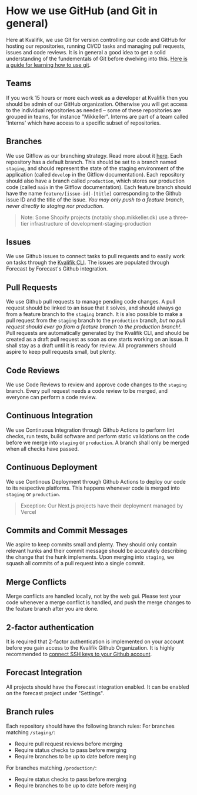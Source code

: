 # How we use GitHub (and Git in general)
Here at Kvalifik, we use Git for version controlling our code and GitHub for hosting our repositories, running CI/CD tasks and managing pull requests, issues and code reviews.
It is in general a good idea to get a solid understanding of the fundementals of Git before dwelving into this. [Here is a guide for learning how to use git](https://rogerdudler.github.io/git-guide/).

## Teams
If you work 15 hours or more each week as a developer at Kvalifik then you should be admin of our GitHub organization. Otherwise you will get access to the individual repositories as needed – some of these repositories are grouped in teams, for instance "Mikkeller". Interns are part of a team called 'Interns' which have access to a specific subset of repositories.

## Branches
We use Gitflow as our branching strategy. Read more about it [here](https://www.atlassian.com/git/tutorials/comparing-workflows/gitflow-workflow).
Each repository has a default branch. This should be set to a branch named `staging`, and should represent the state of the staging environment of the application (called `develop` in the Gitflow documentation).
Each repository should also have a branch called `production`, which stores our production code (called `main` in the Gitflow documentation).
Each feature branch should have the name `feature/[issue-id]-[title]` corresponding to the Github issue ID and the title of the issue. *You may only push to a feature branch, never directly to staging nor production*.

> Note: Some Shopify projects (notably shop.mikkeller.dk) use a three-tier infrastructure of development-staging-production

## Issues
We use Github issues to connect tasks to pull requests and to easily work on tasks through the [Kvalifik CLI](https://github.com/Kvalifik/Kvalifik-CLI). The issues are populated through Forecast by Forecast's Github integration.

## Pull Requests
We use Github pull requests to manage pending code changes. A pull request should be linked to an issue that it solves, and should always go from a feature branch to the `staging` branch. It is also possible to make a pull request from the `staging` branch to the `production` branch, *but no pull request should ever go from a feature branch to the production branch!*. Pull requests are automatically generated by the Kvalifik CLI, and should be created as a draft pull request as soon as one starts working on an issue. It shall stay as a draft until it is ready for review. All programmers should aspire to keep pull requests small, but plenty.

## Code Reviews
We use Code Reviews to review and approve code changes to the `staging` branch. Every pull request needs a code review to be merged, and everyone can perform a code review.

## Continuous Integration
We use Continuous Integration through Github Actions to perform lint checks, run tests, build software and perform static validations on the code before we merge into `staging` or `production`. A branch shall only be merged when all checks have passed.

## Continuous Deployment
We use Continous Deployment through Github Actions to deploy our code to its respective platforms. This happens whenever code is merged into `staging` or `production`.

> Exception: Our Next.js projects have their deployment managed by Vercel

## Commits and Commit Messages
We aspire to keep commits small and plenty. They should only contain relevant hunks and their commit message should be accurately describing the change that the hunk implements. Upon merging into `staging`, we squash all commits of a pull request into a single commit.

## Merge Conflicts
Merge conflicts are handled locally, not by the web gui. Please test your code whenever a merge conflict is handled, and push the merge changes to the feature branch after you are done.

## 2-factor authentication
It is required that 2-factor authentication is implemented on your account before you gain access to the Kvalifik Github Organization.
It is highly recommended to [connect SSH keys to your Github account](https://docs.github.com/en/github/authenticating-to-github/connecting-to-github-with-ssh).

## Forecast Integration
All projects should have the Forecast integration enabled. It can be enabled on the forecast project under "Settings".

## Branch rules
Each repository should have the following branch rules:
For branches matching `/staging/`:
- Require pull request reviews before merging
- Require status checks to pass before merging
- Require branches to be up to date before merging

For branches matching  `/production/`:
- Require status checks to pass before merging
- Require branches to be up to date before merging
